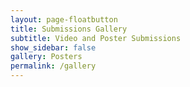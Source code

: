```yaml
---
layout: page-floatbutton
title: Submissions Gallery
subtitle: Video and Poster Submissions
show_sidebar: false
gallery: Posters
permalink: /gallery
---
```


